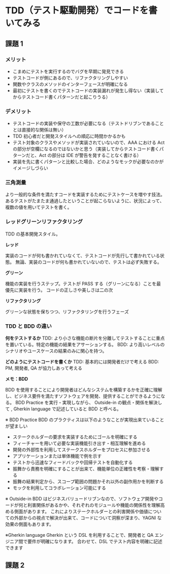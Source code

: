 # TDD（テスト駆動開発）でコードを書いてみる

## 課題 1

### メリット

- こまめにテストを実行するのでバグを早期に発見できる
- テストコードが側にあるので、リファクタリングしやすい
- 関数やクラスのメソッドのインターフェースが明確になる
- 最初にテストを書くのでテストコードの実装漏れが発生し得ない（実装してからテストコード書くパターンだと起こりうる）

### デメリット

- テストコードの実装や保守の工数が必要になる（テストドリブンであることとは直接的な関係は無い）
- TDD 初心者だと開発スタイルへの順応に時間かかるかも
- テスト対象のクラスやメソッドが実装されていないので、AAA における Act の部分が空欄になるのではないかと思う（実装してからテストコード書くパターンだと、Act の部分は IDE が警告を発することなく書ける）
- 実装を先に書くパターンと比較した場合、どのようなモックが必要なのかがイメージしづらい

### 三角測量

より一般的な条件を満たすコードを実装するためにテストケースを増やす技法。
あるテストがたまたま通過したということが起こらないように、状況によって、複数の値を用いてテストを書く。

### レッドグリーンリファクタリング

TDD の基本開発スタイル。

**レッド**

実装のコードが何も書かれていなくて、テストコードが先行して書かれている状態。
無論、実装のコードが何も書かれていないので、テストは必ず失敗する。

**グリーン**

機能の実装を行うステップ。テストが PASS する（グリーンになる）ことを最優先に実装を行う。
コードの正しさや美しさは二の次

**リファクタリング**

グリーンな状態を保ちつつ、リファクタリングを行うフェーズ

### TDD と BDD の違い

<!-- BDD は TDD を拡張した手法であり、システムの予想される動作を確認するためのテストに重点を置いている。 -->

**何をテストするか**
TDD: より小さな機能の断片を分離してテストすることに重点を置いている。特定の機能の結果をアサーションする。
BDD: より高いレベルのシナリオやユースケースの結果のみに関心を持つ。

**どのようにテストコードを書くか**
TDD: 基本的には開発者だけで考える
BDD: PM, 開発者, QA が協力しあって考える

**メモ：BDD**

BDD を使用することにより開発者はどんなシステムを構築するかを正確に理解し、ビジネス要件を満たすソフトウェアを開発、提供することができるようになる。
BDD Practice を実行・実現しながら、 Outside-in の観点・関係を解決して , Gherkin language で記述していると BDD と呼べる。

※ BDD Practice
BDD のプラクティスは以下のようなことが実現出来ていることが望ましい

- ステークホルダーの要求を実装するためにゴールを明確にする
- フィーチャーを用いて必要な実装機能引き出す・相互理解を進める
- 開発の外部性を利用してステークスホルダーをプロセスに参加させる
- アプリケーションまたは単体機能で例を示す
- テストから迅速なフィードバックや回帰テストを自動化する
- 振舞から責務を明確にすることが出来て、機能単位の正確性を考察・理解する
- 振舞の結果判定から、スコープ範囲の問題かそれ以外の副作用かを判断する
- モックを利用してコラボレーション可能にする

※ Outside-in
BDD はビジネスバリュードリブンなので、ソフトウェア開発やコードが何と利害関係があるかや、それぞれのモジュールや機能の関係性を理解高める側面があります。
これによりステークホルダーとの利害関係や価値についての外部からの視点で解決が出来て、コードについて洞察が深まり、YAGNI な効果の側面もあります。

※Gherkin language
Gherkin という DSL を利用することで、開発者と QA エンジニア間で要件が明確になります。
合わせて、DSL でテスト内容を明確に記述できます

## 課題 2
